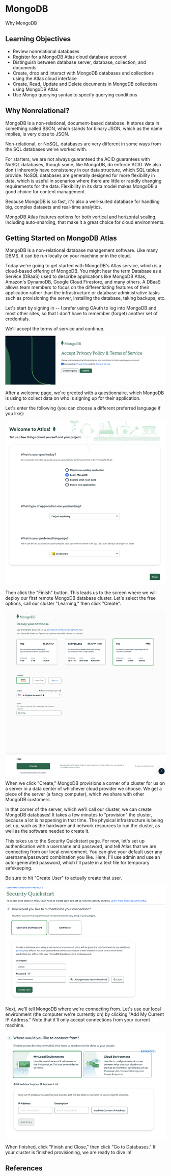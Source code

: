 # MongoDB

Why MongoDB

## Learning Objectives

- Review nonrelational databases
- Register for a MongoDB Atlas cloud database account
- Distinguish between database server, database, collection, and documents
- Create, drop and interact with MongoDB databases and collections using the
  Atlas cloud interface
- Create, Read, Update and Delete documents in MongoDB collections using MongoDB
  Atlas
- Use Mongo querying syntax to specify querying conditions

## Why Nonrelational?

MongoDB is a non-relational, document-based database. It stores data in
something called BSON, which stands for binary JSON, which as the name implies,
is very close to JSON.

Non-relational, or NoSQL, databases are very different in some ways from the SQL
databases we've worked with.

For starters, we are not always guaranteed the ACID guarantees with NoSQL
databases, though some, like MongoDB, do enforce ACID. We also don't inherently
have consistency in our data structure, which SQL tables provide. NoSQL
databases are generally designed for more flexibility in data, which is useful
in scenarios where there are little or rapidly changing requirements for the
data. Flexibility in its data model makes MongoDB a good choice for content
management.

Because MongoDB is so fast, it's also a well-suited database for handling big,
complex datasets and real-time analytics.

MongoDB Atlas features options for
[both vertical and horizontal scaling](https://www.mongodb.com/basics/scaling),
including auto-sharding, that make it a great choice for cloud environments.

## Getting Started on MongoDB Atlas

MongoDB is a non-relational database management software. Like many DBMS, it can
be run locally on your machine or in the cloud.

Today we're going to get started with MongoDB's Atlas service, which is a
cloud-based offering of MongoDB. You might hear the term Database as a Service
(DBaaS) used to describe applications like MongoDB Atlas, Amazon's DynamoDB,
Google Cloud Firestore, and many others. A DBaaS allows team members to focus on
the differentiating features of their application rather than the infrastructure
or database administrative tasks such as provisioning the server, installing the
database, taking backups, etc.

Let's start by signing in -- I prefer using OAuth to log into MongoDB and most
other sites, so that I don't have to remember (forget) another set of
credentials.

We'll accept the terms of service and continue.

!["Accept MongoDB Privacy Policy and Terms of Service"](assets/tos.png)

After a welcome page, we're greeted with a questionnaire, which MongoDB is using
to collect data on who is signing up for their application.

Let's enter the following (you can choose a different preferred language if you
like):

!["MongoDB questionnaire 1"](assets/questionnaire1.png)

Then click the "Finish" button. This leads us to the screen where we will deploy
our first remote MongoDB database cluster. Let's select the free options, call
our cluster "Learning," then click "Create".

!["Create MongoDB cluster"](assets/deploydb.png)

When we click "Create," MongoDB provisions a corner of a cluster for us on a
server in a data center of whichever cloud provider we choose. We get a piece of
the server (a fancy computer), which we share with other MongoDB customers.

In that corner of the server, which we'll call our cluster, we can create
MongoDB databases! It takes a few minutes to "provision" the cluster, because a
lot is happening in that time. The physical infrastructure is being set up, such
as the hardware and network resources to run the cluster, as well as the
software needed to create it.

This takes us to the Security Quickstart page. For now, let's set up
authentication with a username and password, and tell Atlas that we are
connecting from our local environment. You can give your default user any
username/password combination you like. Here, I'll use admin and use an
auto-generated password, which I'll paste in a text file for temporary
safekeeping.

Be sure to hit "Create User" to actually create that user.

![Create User in MongoDB](assets/security-quickstart1.png)

<!-- zznAwlZm3EPxoCPy -->

Next, we'll tell MongoDB where we're connecting from. Let's use our local
environment (the computer we're currently on) by clicking "Add My Current IP
Address." Note that it'll only accept connections from your current machine.

![Configure connection in MongoDB](assets/security-quickstart2.png)

When finished, click "Finish and Close," then click "Go to Databases." If your
cluster is finished provisioning, we are ready to dive in!

##

## References
